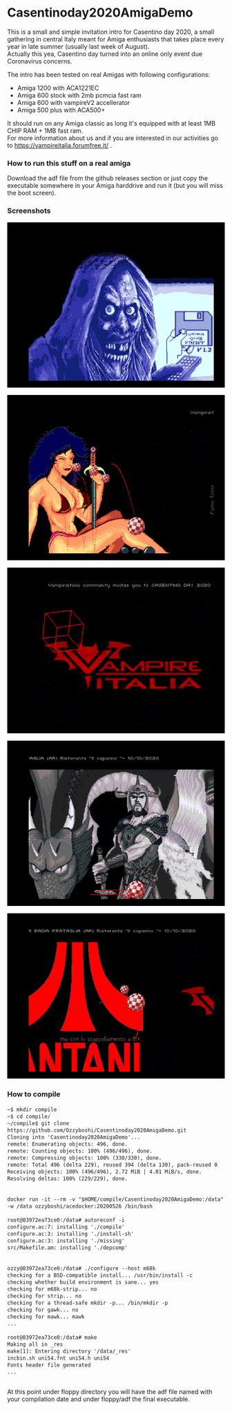 # Casentinoday2020AmigaDemo

This is a small and simple invitation intro for Casentino day 2020, a small gathering in central Italy meant for Amiga enthusiasts that takes place every year in late summer (usually last week of August).   
Actually this yea, Casentino day turned into an online only event due Coronavirus concerns.

The  intro has been tested on real Amigas with following configurations:

- Amiga 1200 with ACA1221EC
- Amiga 600 stock with 2mb pcmcia fast ram
- Amiga 600 with vampireV2 accellerator
- Amiga 500 plus with ACA500+

It should run on any Amiga classic as long it's equipped with at least 1MB CHIP RAM + 1MB fast ram.   
For more information about us and if you are interested in our activities go to https://vampireitalia.forumfree.it/ .  

### How to run this stuff on a real amiga
Download the adf file from the github releases section or just copy the executable somewhere in your Amiga harddrive and run it (but you will miss the boot screen).

### Screenshots

![screenshots/workbench3-full-2005281247-01.png](screenshots/workbench3-full-2005281247-01.png)

![screenshots/workbench3-full-2005281247-02.png](screenshots/workbench3-full-2005281247-02.png)

![screenshots/workbench3-full-2005281247-01.png](screenshots/workbench3-full-2005281250-01.png)

![screenshots/workbench3-full-2005281253-01.png](screenshots/workbench3-full-2005281253-01.png)

![screenshots/workbench3-full-2005281255-01.png](screenshots/workbench3-full-2005281255-01.png)

### How to compile

```
~$ mkdir compile
~$ cd compile/
~/compile$ git clone https://github.com/Ozzyboshi/Casentinoday2020AmigaDemo.git
Cloning into 'Casentinoday2020AmigaDemo'...
remote: Enumerating objects: 496, done.
remote: Counting objects: 100% (496/496), done.
remote: Compressing objects: 100% (330/330), done.
remote: Total 496 (delta 229), reused 394 (delta 130), pack-reused 0
Receiving objects: 100% (496/496), 2.72 MiB | 4.01 MiB/s, done.
Resolving deltas: 100% (229/229), done.


docker run -it --rm -v "$HOME/compile/Casentinoday2020AmigaDemo:/data" -w /data ozzyboshi/acedocker:20200526 /bin/bash

root@83972ea73ce0:/data# autoreconf -i
configure.ac:7: installing './compile'
configure.ac:3: installing './install-sh'
configure.ac:3: installing './missing'
src/Makefile.am: installing './depcomp'


ozzy@83972ea73ce0:/data# ./configure --host m68k
checking for a BSD-compatible install... /usr/bin/install -c
checking whether build environment is sane... yes
checking for m68k-strip... no
checking for strip... no
checking for a thread-safe mkdir -p... /bin/mkdir -p
checking for gawk... no
checking for mawk... mawk
...

root@83972ea73ce0:/data# make
Making all in _res
make[1]: Entering directory '/data/_res'
incbin.sh uni54.fnt uni54.h uni54
Fonts header file generated
...


```

At this point under floppy directory you will have the adf file named with your compilation date and under floppy/adf the final executable.









